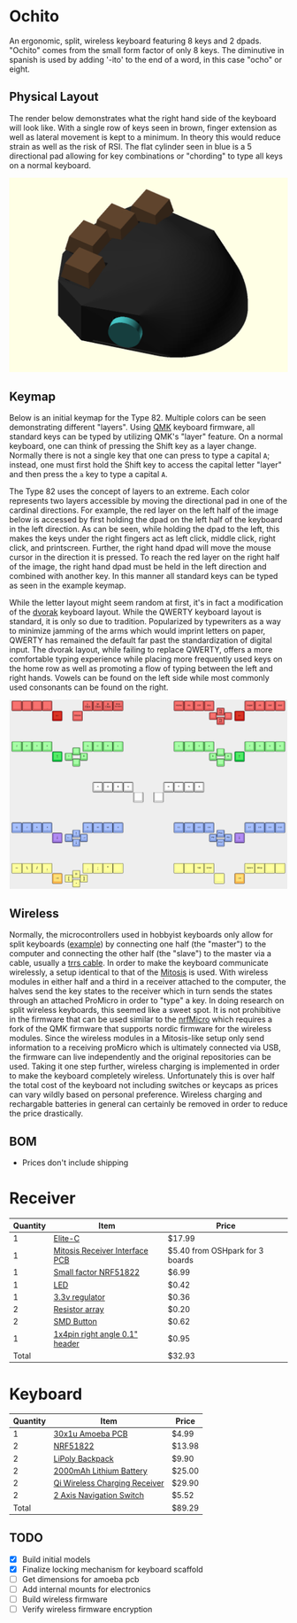 # Ochito
An ergonomic, split, wireless keyboard featuring 8 keys and 2 dpads. "Ochito" comes from the small form factor of only 8 keys. The diminutive in spanish is used by adding '-ito' to the end of a word, in this case "ocho" or eight.

## Physical Layout
The render below demonstrates what the right hand side of the keyboard will look like. With a single row of keys seen in brown, finger extension as well as lateral movement is kept to a minimum. In theory this would reduce strain as well as the risk of RSI. The flat cylinder seen in blue is a 5 directional pad allowing for key combinations or "chording" to type all keys on a normal keyboard.

![Right Half](./images/right-hand.png)

## Keymap
Below is an initial keymap for the Type 82. Multiple colors can be seen demonstrating different "layers". Using [QMK](https://qmk.fm/) keyboard firmware, all standard keys can be typed by utilizing QMK's "layer" feature. On a normal keyboard, one can think of pressing the Shift key as a layer change. Normally there is not a single key that one can press to type a capital `A`; instead, one must first hold the Shift key to access the capital letter "layer" and then press the `a` key to type a capital `A`. 

The Type 82 uses the concept of layers to an extreme. Each color represents two layers accessible by moving the directional pad in one of the cardinal directions. For example, the red layer on the left half of the image below is accessed by first holding the dpad on the left half of the keyboard in the left direction. As can be seen, while holding the dpad to the left, this makes the keys under the right fingers act as left click, middle click, right click, and printscreen. Further, the right hand dpad will move the mouse cursor in the direction it is pressed. To reach the red layer on the right half of the image, the right hand dpad must be held in the left direction and combined with another key. In this manner all standard keys can be typed as seen in the example keymap.

While the letter layout might seem random at first, it's in fact a modification of the [dvorak](https://en.wikipedia.org/wiki/Dvorak_keyboard_layout) keyboard layout. While the QWERTY keyboard layout is standard, it is only so due to tradition. Popularized by typewriters as a way to minimize jamming of the arms which would imprint letters on paper, QWERTY has remained the default far past the standardization of digital input. The dvorak layout, while failing to replace QWERTY, offers a more comfortable typing experience while placing more frequently used keys on the home row as well as promoting a flow of typing between the left and right hands. Vowels can be found on the left side while most commonly used consonants can be found on the right.

![Type 82 Key Layout](./images/keymap.png)

## Wireless
Normally, the microcontrollers used in hobbyist keyboards only allow for split keyboards ([example](https://kinesis-ergo.com/split-keyboards/)) by connecting one half (the "master") to the computer and connecting the other half (the "slave")  to the master via a cable, usually a [trrs cable](https://en.wikipedia.org/wiki/Phone_connector_(audio)). In order to make the keyboard communicate wirelessly, a setup identical to that of the [Mitosis](https://github.com/qmk/qmk_firmware/tree/master/keyboards/mitosis) is used. With wireless modules in either half and a third in a receiver attached to the computer, the halves send the key states to the receiver which in turn sends the states through an attached ProMicro in order to "type" a key. In doing research on split wireless keyboards, this seemed like a sweet spot. It is not prohibitive in the firmware that can be used similar to the [nrfMicro](https://github.com/joric/nrfmicro/) which requires a fork of the QMK firmware that supports nordic firmware for the wireless modules. Since the wireless modules in a Mitosis-like setup only send information to a receiving proMicro which is ultimately connected via USB, the firmware can live independently and the original repositories can be used.
Taking it one step further, wireless charging is implemented in order to make the keyboard completely wireless. Unfortunately this is over half the total cost of the keyboard not including switches or keycaps as prices can vary wildly based on personal preference. Wireless charging and rechargable batteries in general can certainly be removed in order to reduce the price drastically.

## BOM
* Prices don't include shipping
# Receiver
| Quantity | Item | Price |
| --- | --- | --- |
| 1 | [Elite-C](https://keeb.io/products/elite-c-usb-c-pro-micro-replacement-arduino-compatible-atmega32u4)	| $17.99 |
| 1 | [Mitosis Receiver Interface PCB](https://github.com/reversebias/mitosis-hardware/tree/master/gerbers)	| $5.40 from OSHpark for 3 boards |
| 1 | [Small factor NRF51822](https://www.waveshare.com/core51822-b.htm)	| $6.99 |
| 1 | [LED](https://www.digikey.com/product-detail/en/cree-inc/CLVBA-FKA-CAEDH8BBB7A363/CLVBA-FKA-CAEDH8BBB7A363CT-ND/2650500)	| $0.42 |
| 1 | [3.3v regulator](https://www.digikey.com/product-detail/en/diodes-incorporated/AZ1117IH-3.3TRG1/AZ1117IH-3.3TRG1DICT-ND/5699682)	| $0.36 |
| 2 | [Resistor array](https://www.digikey.com/product-detail/en/stackpole-electronics-inc/RAVF164DJT4K70/RAVF164DJT4K70CT-ND/2425255)	| $0.20 |
| 2 | [SMD Button](https://www.digikey.com/product-detail/en/c-k/PTS525SM15SMTR2-LFS/CKN9104CT-ND/1146923)	| $0.62 |
| 1 | [1x4pin right angle 0.1" header](https://www.sparkfun.com/products/9015)	| $0.95 |
| Total | 	| $32.93 |


# Keyboard
| Quantity | Item | Price |
| --- | --- | --- |
| 1 | [30x1u Amoeba PCB](https://keeb.io/products/amoeba-single-switch-pcbs?_pos=1&_sid=ba1f06f84&_ss=r)	| $4.99 |
| 2 | [NRF51822](https://www.waveshare.com/product/core51822.htm)	| $13.98 |
| 2 | [LiPoly Backpack](https://www.adafruit.com/product/2124) | $9.90 |
| 2 | [2000mAh Lithium Battery](https://www.adafruit.com/product/2011) | $25.00 |
| 2 | [Qi Wireless Charging Receiver](https://www.adafruit.com/product/1901) | $29.90 |
| 2 | [2 Axis Navigation Switch](https://www.digikey.com/product-detail/en/e-switch/JS5208/EG4561-ND/1739634) | $5.52 |
| Total |  | $89.29 |

## TODO
- [x] Build initial models
- [x] Finalize locking mechanism for keyboard scaffold
- [ ] Get dimensions for amoeba pcb
- [ ] Add internal mounts for electronics
- [ ] Build wireless firmware
- [ ] Verify wireless firmware encryption
